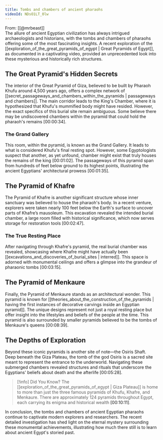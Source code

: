 ```yaml
---
title: Tombs and chambers of ancient pharaohs
videoId: NDsO1LT_0lw
---
```


From: [[@mrbeast]] <br/> 
The allure of ancient Egyptian civilization has always intrigued archaeologists and historians, with the tombs and chambers of pharaohs offering some of the most fascinating insights. A recent exploration of the [[exploration_of_the_great_pyramids_of_egypt | Great Pyramids of Egypt]], as documented in a captivating video, provided an unprecedented look into these mysterious and historically rich structures.

## The Great Pyramid's Hidden Secrets

The interior of the Great Pyramid of Giza, believed to be built by Pharaoh Khufu around 4,500 years ago, offers a complex network of [[secret_passageways_and_chambers_within_the_pyramids | passageways and chambers]]. The main corridor leads to the King's Chamber, where it is hypothesized that Khufu's mummified body might have resided. However, the exact specifics of this burial site remain ambiguous. Some believe there may be undiscovered chambers within the pyramid that could hold the pharaoh's remains <a class="yt-timestamp" data-t="00:00:34">[00:00:34]</a>.

### The Grand Gallery

This room, within the pyramid, is known as the Grand Gallery. It leads to what is considered Khufu's final resting spot. However, some Egyptologists suspect that another, as yet unfound, chamber might exist that truly houses the remains of the king <a class="yt-timestamp" data-t="00:01:02">[00:01:02]</a>. The passageways of this pyramid span from hundreds of feet below ground to its highest points, illustrating the ancient Egyptians' architectural prowess <a class="yt-timestamp" data-t="00:01:35">[00:01:35]</a>.

## The Pyramid of Khafre

The Pyramid of Khafre is another significant structure whose inner sanctuary was believed to house the pharaoh's body. In a recent venture, explorers were taken nearly 100 feet below the Earth's surface to uncover parts of Khafre’s mausoleum. This excavation revealed the intended burial chamber, a large room filled with historical significance, which now serves storage for restoration tools <a class="yt-timestamp" data-t="00:02:47">[00:02:47]</a>.

### The True Resting Place

After navigating through Khafre's pyramid, the real burial chamber was revealed, showcasing where Khafre might have actually been [[excavations_and_discoveries_of_burial_sites | interred]]. This space is adorned with monumental ceilings and offers a glimpse into the grandeur of pharaonic tombs <a class="yt-timestamp" data-t="00:03:15">[00:03:15]</a>.

## The Pyramid of Menkaure

Finally, the Pyramid of Menkaure stands as an architectural wonder. This pyramid is known for [[theories_about_the_construction_of_the_pyramids | having the first instances of decorative carvings inside an Egyptian pyramid]]. The unique designs represent not just a royal resting place but offer insight into the lifestyles and beliefs of the people at the time. This pyramid is also surrounded by smaller pyramids believed to be the tombs of Menkaure's queens <a class="yt-timestamp" data-t="00:08:39">[00:08:39]</a>.

## The Depths of Exploration

Beyond these iconic pyramids is another site of note—the Osiris Shaft. Deep beneath the Giza Plateau, the tomb of the god Osiris is a sacred site meant to represent the entrance to the underworld. Navigating these submerged chambers revealed structures and rituals that underscore the Egyptians' beliefs about death and the afterlife <a class="yt-timestamp" data-t="00:05:28">[00:05:28]</a>.

> [!info] Did You Know?
> The [[exploration_of_the_great_pyramids_of_egypt | Giza Plateau]] is home to more than just the three famous pyramids of Khufu, Khafre, and Menkaure. There are approximately 124 pyramids throughout Egypt, each carrying its enigma and historical wealth <a class="yt-timestamp" data-t="00:10:11">[00:10:11]</a>.

In conclusion, the tombs and chambers of ancient Egyptian pharaohs continue to captivate modern explorers and researchers. The recent detailed investigation has shed light on the eternal mystery surrounding these monumental achievements, illustrating how much there still is to learn about ancient Egypt's storied past.